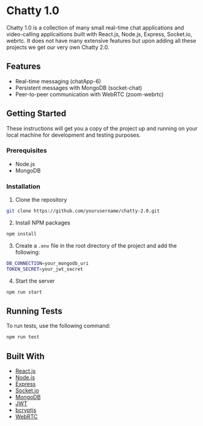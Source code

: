 # Chatty 1.0

Chatty 1.0 is a collection of many small real-time chat applications and video-calling applicaitions built with React.js, Node.js, Express, Socket.io, webrtc. It does not have many extensive features but upon adding all these projects we get our very own Chatty 2.0.

## Features

- Real-time messaging (chatApp-6)
- Persistent messages with MongoDB (socket-chat)
- Peer-to-peer communication with WebRTC (zoom-webrtc)

## Getting Started

These instructions will get you a copy of the project up and running on your local machine for development and testing purposes.

### Prerequisites

- Node.js
- MongoDB

### Installation

1. Clone the repository
```bash
git clone https://github.com/yourusername/chatty-2.0.git
```

2. Install NPM packages
```bash
npm install
```

3. Create a `.env` file in the root directory of the project and add the following:
```bash
DB_CONNECTION=your_mongodb_uri
TOKEN_SECRET=your_jwt_secret
```

4. Start the server
```bash
npm run start
```

## Running Tests

To run tests, use the following command:
```bash
npm run test
```

## Built With

- [React.js](https://reactjs.org/)
- [Node.js](https://nodejs.org/)
- [Express](https://expressjs.com/)
- [Socket.io](https://socket.io/)
- [MongoDB](https://www.mongodb.com/)
- [JWT](https://jwt.io/)
- [bcryptjs](https://www.npmjs.com/package/bcryptjs)
- [WebRTC](https://webrtc.org/)

